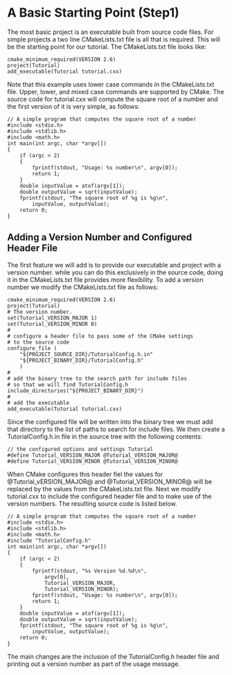 # A Basic Starting Point (Step1)

The most basic project is an executable built from source code files. For simple projects a two line CMakeLists.txt file is all that is required. This will be the starting point for our tutorial. The CMakeLists.txt file looks like:

	cmake_minimum_required(VERSION 2.6)
	project(Tutorial)
	add_executable(Tutorial tutorial.cxx)

Note that this example uses lower case commands in the CMakeLists.txt file. Upper, lower, and mixed case commands are supported by CMake. The source code for tutorial.cxx will compute the square root of a number and the first version of it is very simple, as follows:

	// A simple program that computes the square root of a number
	#include <stdio.h>
	#include <stdlib.h>
	#include <math.h>
	int main(int argc, char *argv[])
	{
		if (argc < 2)
		{
			fprintf(stdout, "Usage: %s number\n", argv[0]);
			return 1;
		}
		double inputValue = atof(argv[1]);
		double outputValue = sqrt(inputValue);
		fprintf(stdout, "The square root of %g is %g\n",
			inputValue, outputValue);
		return 0;
	}

## Adding a Version Number and Configured Header File

The first feature we will add is to provide our executable and project with a version number. while you can do this exclusively in the source code, doing it in the CMakeLists.txt file provides more flexibility. To add a version number we modify the CMakeLists.txt file as follows:

	cmake_minimum_required(VERSION 2.6)
	project(Tutorial)
	# The version number.
	set(Tutorial_VERSION_MAJOR 1)
	set(Tutorial_VERSION_MINOR 0)
	#
	# configure a header file to pass some of the CMake settings
	# to the source code
	configure_file (
		"${PROJECT_SOURCE_DIR}/TutorialConfig.h.in"
		"${PROJECT_BINARY_DIR}/TutorialConfig.h"
		)
	#
	# add the binary tree to the search path for include files
	# so that we will find TutorialConfig.h
	include_directories("${PROJECT_BINARY_DIR}")
	# 
	# add the executable
	add_executable(Tutorial tutorial.cxx)

Since the configured file will be written into the binary tree we must add that directory to the list of paths to search for include files. We then create a TutorialConfig.h.in file in the source tree with the following contents:

	// the configured options and settings Tutorial
	#define Tutorial_VERSION_MAJOR @Tutorial_VERSION_MAJOR@
	#define Tutorial_VERSION_MINOR @Tutorial_VERSION_MINOR@

When CMake configures this header fiel the values for @Tutorial_vERSION_MAJOR@ and @Tutorial_VERSION_MINOR@ will be replaced by the values from the CMakeLists.txt file. Next we modify tutorial.cxx to include the configured header file and to make use of the version numbers. The resulting source code is listed below.

	// A simple program that computes the square root of a number
	#include <stdio.h>
	#include <stdlib.h>
	#include <math.h>
	#include "TutorialConfig.h"
	int main(int argc, char *argv[])
	{
		if (argc < 2)
		{
			fprintf(stdout, "%s Version %d.%d\n",
				argv[0],
				Tutorial_VERSION_MAJOR,
				Tutorial_VERSION_MINOR);
			fprintf(stdout, "Usage: %s number\n", argv[0]);
			return 1;
		}
		double inputValue = atof(argv[1]);
		double outputValue = sqrt(inputValue);
		fprintf(stdout, "The square root of %g is %g\n",
			inputValue, outputValue);
		return 0;
	}

The main changes are the inclusion of the TutorialConfig.h header file and printing out a version number as part of the usage message.

